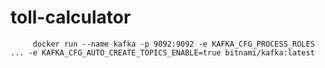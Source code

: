 # toll-calculator

```
     docker run --name kafka -p 9092:9092 -e KAFKA_CFG_PROCESS_ROLES ... -e KAFKA_CFG_AUTO_CREATE_TOPICS_ENABLE=true bitnami/kafka:latest

```